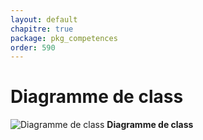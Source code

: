 ```yaml
---
layout: default
chapitre: true
package: pkg_competences
order: 590
---
```


# Diagramme de class

![Diagramme de class](/soli-lms/pkg_competences/images/Ideation.png)
**Diagramme de class**